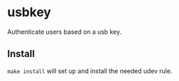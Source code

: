 # usbkey

Authenticate users based on a usb key.

## Install

`make install` will set up and install the needed udev rule.

